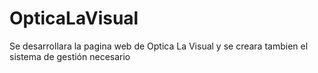 # OpticaLaVisual
Se desarrollara la pagina web de Optica La Visual y se creara tambien el sistema de gestión necesario
